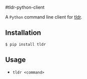 #tldr-python-client

A `Python` command line client for [tldr](https://github.com/tldr-pages/tldr).

## Installation

    $ pip install tldr
    
## Usage

* `tldr <command>`
